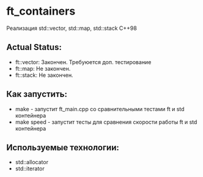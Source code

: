 # ft_containers
Реализация std::vector, std::map, std::stack C++98

## Actual Status: 
* ft::vector: Закончен. Требуюется доп. тестирование
* ft::map: Не закончен.
* ft::stack: Не закончен.

## Как запустить:
* make - запустит ft_main.cpp со сравнительными тестами ft и std контейнера
* make speed -  запустит тесты для сравнения скорости работы ft и std контейнера

## Используемые технологии:
- std::allocator
- std::iterator
